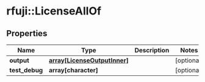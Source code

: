# rfuji::LicenseAllOf


## Properties
Name | Type | Description | Notes
------------ | ------------- | ------------- | -------------
**output** | [**array[LicenseOutputInner]**](License_output_inner.md) |  | [optional] 
**test_debug** | **array[character]** |  | [optional] 


